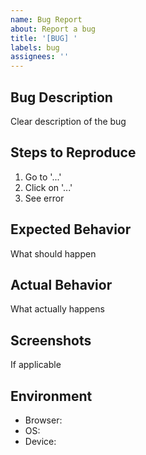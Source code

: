 ```yaml
---
name: Bug Report
about: Report a bug
title: '[BUG] '
labels: bug
assignees: ''
---
```


## Bug Description
Clear description of the bug

## Steps to Reproduce
1. Go to '...'
2. Click on '...'
3. See error

## Expected Behavior
What should happen

## Actual Behavior
What actually happens

## Screenshots
If applicable

## Environment
- Browser:
- OS:
- Device:
